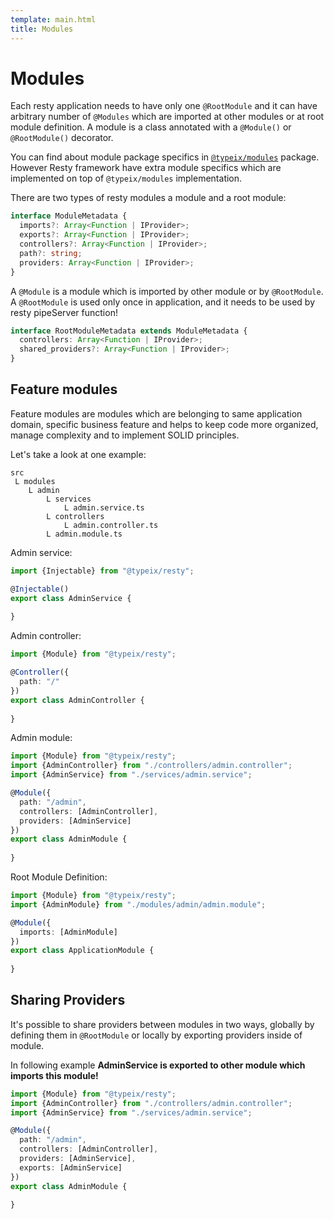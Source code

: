 ```yaml
---
template: main.html
title: Modules
---
```


# Modules
Each resty application needs to have only one `@RootModule` and it can have arbitrary number of 
`@Modules` which are imported at other modules or at root module definition.
A module is a class annotated with a `@Module()` or `@RootModule()` decorator. 

You can find about module package specifics in [`@typeix/modules`](/packages/typeix-modules) package.
However Resty framework have extra module specifics which are implemented on top of `@typeix/modules`
implementation.

There are two types of resty modules a module and a root module:
```typescript
interface ModuleMetadata {
  imports?: Array<Function | IProvider>;
  exports?: Array<Function | IProvider>;
  controllers?: Array<Function | IProvider>;
  path?: string;
  providers: Array<Function | IProvider>;
}
```
A `@Module` is a module which is imported by other module or by `@RootModule`.
A `@RootModule` is used only once in application, and it needs to be used by resty pipeServer function!
```typescript
interface RootModuleMetadata extends ModuleMetadata {
  controllers: Array<Function | IProvider>;
  shared_providers?: Array<Function | IProvider>;
}
```



## Feature modules
Feature modules are modules which are belonging to same application domain, specific business feature and 
helps to keep code more organized, manage complexity and to implement SOLID principles.

Let's take a look at one example:
```text
src
 L modules
    L admin
        L services
            L admin.service.ts
        L controllers
            L admin.controller.ts
        L admin.module.ts
```
Admin service:
```ts
import {Injectable} from "@typeix/resty";

@Injectable()
export class AdminService {
    
}
```
Admin controller:
```ts
import {Module} from "@typeix/resty";

@Controller({
  path: "/"
})
export class AdminController {
    
}
```
Admin module:
```ts
import {Module} from "@typeix/resty";
import {AdminController} from "./controllers/admin.controller";
import {AdminService} from "./services/admin.service";

@Module({
  path: "/admin",
  controllers: [AdminController],
  providers: [AdminService]
})
export class AdminModule {
    
}
```
Root Module Definition:
```ts
import {Module} from "@typeix/resty";
import {AdminModule} from "./modules/admin/admin.module";

@Module({
  imports: [AdminModule]
})
export class ApplicationModule {
    
}
```

## Sharing Providers
It's possible to share providers between modules in two ways, globally by defining them in `@RootModule`
or locally by exporting providers inside of module.

In following example **AdminService is exported to other module which imports this module!**
```ts
import {Module} from "@typeix/resty";
import {AdminController} from "./controllers/admin.controller";
import {AdminService} from "./services/admin.service";

@Module({
  path: "/admin",
  controllers: [AdminController],
  providers: [AdminService],
  exports: [AdminService]
})
export class AdminModule {
    
}
```
